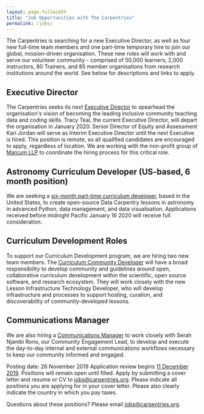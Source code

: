 ```yaml
---
layout: page-fullwidth
title: "Job Opportunities with The Carpentries"
permalink: /jobs/
---
```


The Carpentries is searching for a new Executive Director, as well as four new full-time team members and one part-time temporary hire to join our global, mission-driven organisation.
These new roles will work with and serve our volunteer community - comprised of 50,000 learners, 2,000 instructors, 80 Trainers,
and 85 member organisations from research institutions around the world. See below for descriptions and links to apply.

## Executive Director
The Carpentries seeks its next [Executive Director](http://www.marcumllp.com/executive-search/executive-director-the-carpentries) to spearhead the organisation's vision of becoming the leading inclusive community teaching data and coding skills. Tracy Teal, the current Executive Director, will depart the organisation in January 2020. Senior Director of Equity and Assessment Kari Jordan will serve as Interim Executive Director until the next Executive is hired. This position is remote, so all qualified candidates are encouraged to apply, regardless of location. We are working with the non-profit group of [Marcum LLP](http://www.marcumllp.com/) to coordinate the hiring process for this critical role. 

## Astronomy Curriculum Developer (US-based, 6 month position)
We are seeking a [six-month part-time curriculum developer](https://carpentries.org/astronomy-curriculum-developer/), based in the United States, to create open-source Data Carpentry lessons in astronomy in advanced Python, data management, and data visualisation. Applications received before midnight Pacific January 16 2020 will receive full consideration.

## Curriculum Development Roles  
To support our Curriculum Development program, we are hiring two new team members. The
[Curriculum Community Developer](https://carpentries.org/curriculum-community-developer/) will have a broad responsibility to develop
community and guidelines around open, collaborative curriculum development within the scientific, open source software, and research
ecosystem. They will work closely with the new Lesson Infrastructure Technology Developer, who will develop infrastructure and processes to support hosting, curation, and discoverability of community-developed lessons.

## Communications Manager
We are also hiring a [Communications Manager](https://carpentries.org/communications-manager/) to work closely with Serah Njambi Rono,
our Community Engagement Lead, to develop and execute the day-to-day internal and external communications workflows necessary to keep
our community informed and engaged.

Posting date: 26 November 2019
Application review begins [11 December 2019](https://www.timeanddate.com/worldclock/fixedtime.html?iso=20191211T235959&p1=3400). Positions will remain open until filled.
Apply by submitting a cover letter and resume or CV to [jobs@carpentries.org](mailto:jobs@carpentries.org). Please indicate all positions you are applying for in your cover letter. Please also clearly indicate the country in which you pay taxes.

Questions about these positions? Please email [jobs@carpentries.org](mailto:jobs@carpentries.org).
